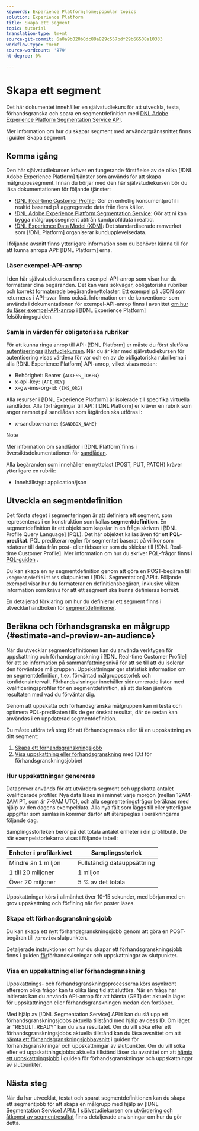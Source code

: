 ```yaml
---
keywords: Experience Platform;home;popular topics
solution: Experience Platform
title: Skapa ett segment
topic: tutorial
translation-type: tm+mt
source-git-commit: 6a0a9b020b0dc89a829c557bdf29b66508a10333
workflow-type: tm+mt
source-wordcount: '879'
ht-degree: 0%

---
```



# Skapa ett segment

Det här dokumentet innehåller en självstudiekurs för att utveckla, testa, förhandsgranska och spara en segmentdefinition med [DNL Adobe Experience Platform Segmentation Service API](../api/getting-started.md).

Mer information om hur du skapar segment med användargränssnittet finns i guiden [](../ui/overview.md)Skapa segment.

## Komma igång

Den här självstudiekursen kräver en fungerande förståelse av de olika [!DNL Adobe Experience Platform] tjänster som används för att skapa målgruppssegment. Innan du börjar med den här självstudiekursen bör du läsa dokumentationen för följande tjänster:

- [!DNL Real-time Customer Profile](../../profile/home.md): Ger en enhetlig konsumentprofil i realtid baserad på aggregerade data från flera källor.
- [!DNL Adobe Experience Platform Segmentation Service](../home.md): Gör att ni kan bygga målgruppssegment utifrån kundprofildata i realtid.
- [!DNL Experience Data Model (XDM)](../../xdm/home.md): Det standardiserade ramverket som [!DNL Platform] organiserar kundupplevelsedata.

I följande avsnitt finns ytterligare information som du behöver känna till för att kunna anropa API: [!DNL Platform] erna.

### Läser exempel-API-anrop

I den här självstudiekursen finns exempel-API-anrop som visar hur du formaterar dina begäranden. Det kan vara sökvägar, obligatoriska rubriker och korrekt formaterade begärandenyttolaster. Ett exempel på JSON som returneras i API-svar finns också. Information om de konventioner som används i dokumentationen för exempel-API-anrop finns i avsnittet [om hur du läser exempel-API-anrop](../../landing/troubleshooting.md#how-do-i-format-an-api-request) i [!DNL Experience Platform] felsökningsguiden.

### Samla in värden för obligatoriska rubriker

För att kunna ringa anrop till API: [!DNL Platform] er måste du först slutföra [autentiseringssjälvstudiekursen](../../tutorials/authentication.md). När du är klar med självstudiekursen för autentisering visas värdena för var och en av de obligatoriska rubrikerna i alla [!DNL Experience Platform] API-anrop, vilket visas nedan:

- Behörighet: Bearer `{ACCESS_TOKEN}`
- x-api-key: `{API_KEY}`
- x-gw-ims-org-id: `{IMS_ORG}`

Alla resurser i [!DNL Experience Platform] är isolerade till specifika virtuella sandlådor. Alla förfrågningar till API: [!DNL Platform] er kräver en rubrik som anger namnet på sandlådan som åtgärden ska utföras i:

- x-sandbox-name: `{SANDBOX_NAME}`

>[!NOTE]
>
>Mer information om sandlådor i [!DNL Platform]finns i översiktsdokumentationen för [sandlådan](../../sandboxes/home.md).

Alla begäranden som innehåller en nyttolast (POST, PUT, PATCH) kräver ytterligare en rubrik:

- Innehållstyp: application/json

## Utveckla en segmentdefinition

Det första steget i segmenteringen är att definiera ett segment, som representeras i en konstruktion som kallas **segmentdefinition**. En segmentdefinition är ett objekt som kapslar in en fråga skriven i [!DNL Profile Query Language] (PQL). Det här objektet kallas även för ett **PQL-predikat**. PQL predikerar regler för segmentet baserat på villkor som relaterar till data från post- eller tidsserier som du skickar till [!DNL Real-time Customer Profile]. Mer information om hur du skriver PQL-frågor finns i [PQL-guiden](../pql/overview.md) .

Du kan skapa en ny segmentdefinition genom att göra en POST-begäran till `/segment/definitions` slutpunkten i [!DNL Segmentation] API:t. Följande exempel visar hur du formaterar en definitionsbegäran, inklusive vilken information som krävs för att ett segment ska kunna definieras korrekt.

En detaljerad förklaring om hur du definierar ett segment finns i utvecklarhandboken för [segmentdefinitioner](../api/segment-definitions.md#create).

## Beräkna och förhandsgranska en målgrupp {#estimate-and-preview-an-audience}

När du utvecklar segmentdefinitionen kan du använda verktygen för uppskattning och förhandsgranskning i [!DNL Real-time Customer Profile] för att se information på sammanfattningsnivå för att se till att du isolerar den förväntade målgruppen. Uppskattningar ger statistisk information om en segmentdefinition, t.ex. förväntad målgruppsstorlek och konfidensintervall. Förhandsvisningar innehåller sidnumrerade listor med kvalificeringsprofiler för en segmentdefinition, så att du kan jämföra resultaten med vad du förväntar dig.

Genom att uppskatta och förhandsgranska målgruppen kan ni testa och optimera PQL-predikaten tills de ger önskat resultat, där de sedan kan användas i en uppdaterad segmentdefinition.

Du måste utföra två steg för att förhandsgranska eller få en uppskattning av ditt segment:

1. [Skapa ett förhandsgranskningsjobb](#create-a-preview-job)
2. [Visa uppskattning eller förhandsgranskning](#view-an-estimate-or-preview) med ID:t för förhandsgranskningsjobbet

### Hur uppskattningar genereras

Dataprover används för att utvärdera segment och uppskatta antalet kvalificerade profiler. Nya data läses in i minnet varje morgon (mellan 12AM-2AM PT, som är 7-9AM UTC), och alla segmenteringsfrågor beräknas med hjälp av den dagens exempeldata. Alla nya fält som läggs till eller ytterligare uppgifter som samlas in kommer därför att återspeglas i beräkningarna följande dag.

Samplingsstorleken beror på det totala antalet enheter i din profilbutik. De här exempelstorlekarna visas i följande tabell:

| Enheter i profilarkivet | Samplingsstorlek |
| ------------------------- | ----------- |
| Mindre än 1 miljon | Fullständig datauppsättning |
| 1 till 20 miljoner | 1 miljon |
| Över 20 miljoner | 5 % av det totala |

Uppskattningar körs i allmänhet över 10-15 sekunder, med början med en grov uppskattning och förfining när fler poster läses.

### Skapa ett förhandsgranskningsjobb

Du kan skapa ett nytt förhandsgranskningsjobb genom att göra en POST-begäran till `/preview` slutpunkten.

Detaljerade instruktioner om hur du skapar ett förhandsgranskningsjobb finns i guiden [för](../api/previews-and-estimates.md#create-preview)förhandsvisningar och uppskattningar av slutpunkter.

### Visa en uppskattning eller förhandsgranskning

Uppskattnings- och förhandsgranskningsprocesserna körs asynkront eftersom olika frågor kan ta olika lång tid att slutföra. När en fråga har initierats kan du använda API-anrop för att hämta (GET) det aktuella läget för uppskattningen eller förhandsgranskningen medan den fortlöper.

Med hjälp av [!DNL Segmentation Service] API:t kan du slå upp ett förhandsgranskningsjobbs aktuella tillstånd med hjälp av dess ID. Om läget är &quot;RESULT_READY&quot; kan du visa resultatet. Om du vill söka efter ett förhandsgranskningsjobbs aktuella tillstånd kan du läsa avsnittet om att [hämta ett förhandsgranskningsjobbavsnitt](../api/previews-and-estimates.md#get-preview) i guiden för förhandsgranskningar och uppskattningar av slutpunkter. Om du vill söka efter ett uppskattningsjobbs aktuella tillstånd läser du avsnittet om att [hämta ett uppskattningsjobb](../api/previews-and-estimates.md#get-estimate) i guiden för förhandsgranskningar och uppskattningar av slutpunkter.


## Nästa steg

När du har utvecklat, testat och sparat segmentdefinitionen kan du skapa ett segmentjobb för att skapa en målgrupp med hjälp av [!DNL Segmentation Service] API:t. I självstudiekursen om [utvärdering och åtkomst av segmentresultat](./evaluate-a-segment.md) finns detaljerade anvisningar om hur du gör detta.